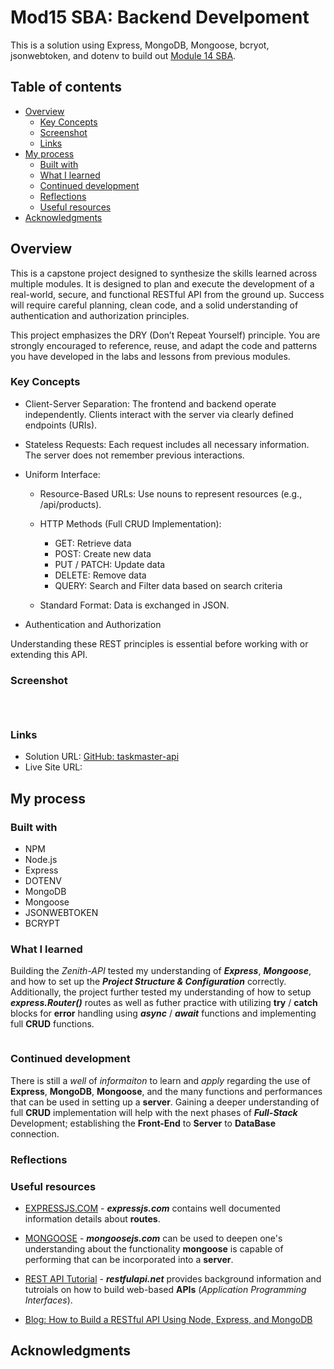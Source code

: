 # Mod15 SBA: Backend Develpoment

This is a solution using Express, MongoDB, Mongoose, bcryot, jsonwebtoken, and dotenv to build out [Module 14 SBA](https://ps-lms.vercel.app/curriculum/se/419).  

## Table of contents

- [Overview](#overview)
  - [Key Concepts](#key-concepts)
  - [Screenshot](#screenshot)
  - [Links](#links)
- [My process](#my-process)
  - [Built with](#built-with)
  - [What I learned](#what-i-learned)
  - [Continued development](#continued-development)
  - [Reflections](#reflections)
  - [Useful resources](#useful-resources)
- [Acknowledgments](#acknowledgments)

## Overview

This is a capstone project designed to synthesize the skills learned across multiple modules. It is designed to plan and execute the development of a real-world, secure, and functional RESTful API from the ground up. Success will require careful planning, clean code, and a solid understanding of authentication and authorization principles.

This project emphasizes the DRY (Don’t Repeat Yourself) principle. You are strongly encouraged to reference, reuse, and adapt the code and patterns you have developed in the labs and lessons from previous modules.

### Key Concepts
- Client-Server Separation: The frontend and backend operate independently. Clients interact with the server via clearly defined endpoints (URIs).

- Stateless Requests: Each request includes all necessary information. The server does not remember previous interactions.

- Uniform Interface:
    - Resource-Based URLs: Use nouns to represent resources (e.g., /api/products).

    - HTTP Methods (Full CRUD Implementation):
        - GET: Retrieve data
        - POST: Create new data
        - PUT / PATCH: Update data
        - DELETE: Remove data
        - QUERY: Search and Filter data based on search criteria

    - Standard Format: Data is exchanged in JSON.

- Authentication and Authorization

Understanding these REST principles is essential before working with or extending this API.

### Screenshot

![]()

![]()

![]()

### Links

- Solution URL: [GitHub: taskmaster-api](https://github.com/DblRH600/taskmaster-api)
- Live Site URL: []()

## My process

### Built with

- NPM
- Node.js
- Express
- DOTENV
- MongoDB
- Mongoose
- JSONWEBTOKEN
- BCRYPT

### What I learned

Building the *Zenith-API* tested my understanding of ***Express***, ***Mongoose***, and how to set up the ***Project Structure & Configuration*** correctly. Additionally, the project further tested my understanding of how to setup ***express.Router()*** routes as well as futher practice with utilizing **try** / **catch** blocks for **error** handling using ***async*** / ***await*** functions and implementing full **CRUD** functions.


```js 
```

### Continued development

There is still a *well* of *informaiton* to learn and *apply* regarding the use of **Express**, **MongoDB**, **Mongoose**, and the many functions and performances that can be used in setting up a **server**. Gaining a deeper understanding of full **CRUD** implementation will help with the next phases of ***Full-Stack*** Development; establishing the **Front-End** to **Server** to **DataBase** connection.

### Reflections

### Useful resources

- [EXPRESSJS.COM](https://expressjs.com/en/5x/api.html#res.sendFile) - ***expressjs.com*** contains well documented information details about **routes**.

- [MONGOOSE](https://mongoosejs.com/docs/index.html) - ***mongoosejs.com*** can be used to deepen one's understanding about the functionality **mongoose** is capable of performing that can be incorporated into a **server**.

- [REST API Tutorial](https://restfulapi.net/) - ***restfulapi.net*** provides background information and tutroials on how to build web-based **APIs** (*Application Programming Interfaces*).

- [Blog: How to Build a RESTful API Using Node, Express, and MongoDB](https://www.freecodecamp.org/news/build-a-restful-api-using-node-express-and-mongodb/)

## Acknowledgments
